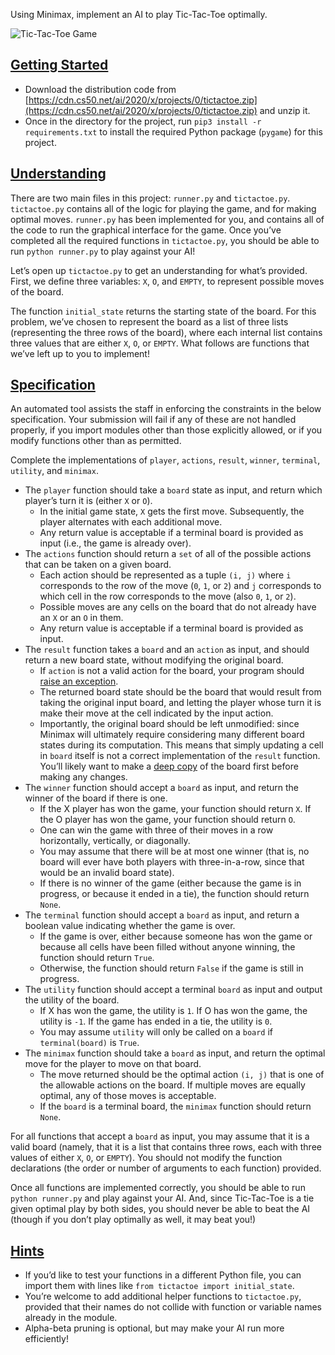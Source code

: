 Using Minimax, implement an AI to play Tic-Tac-Toe optimally.

![Tic-Tac-Toe Game](https://cs50.harvard.edu/ai/2020/projects/0/tictactoe/images/game.png)

## [Getting Started](https://cs50.harvard.edu/ai/2020/projects/0/tictactoe/#getting-started)

-   Download the distribution code from [https://cdn.cs50.net/ai/2020/x/projects/0/tictactoe.zip](https://cdn.cs50.net/ai/2020/x/projects/0/tictactoe.zip) and unzip it.
-   Once in the directory for the project, run `pip3 install -r requirements.txt` to install the required Python package (`pygame`) for this project.

## [Understanding](https://cs50.harvard.edu/ai/2020/projects/0/tictactoe/#understanding)

There are two main files in this project: `runner.py` and `tictactoe.py`. `tictactoe.py` contains all of the logic for playing the game, and for making optimal moves. `runner.py` has been implemented for you, and contains all of the code to run the graphical interface for the game. Once you’ve completed all the required functions in `tictactoe.py`, you should be able to run `python runner.py` to play against your AI!

Let’s open up `tictactoe.py` to get an understanding for what’s provided. First, we define three variables: `X`, `O`, and `EMPTY`, to represent possible moves of the board.

The function `initial_state` returns the starting state of the board. For this problem, we’ve chosen to represent the board as a list of three lists (representing the three rows of the board), where each internal list contains three values that are either `X`, `O`, or `EMPTY`. What follows are functions that we’ve left up to you to implement!

## [Specification](https://cs50.harvard.edu/ai/2020/projects/0/tictactoe/#specification)

An automated tool assists the staff in enforcing the constraints in the below specification. Your submission will fail if any of these are not handled properly, if you import modules other than those explicitly allowed, or if you modify functions other than as permitted.

Complete the implementations of `player`, `actions`, `result`, `winner`, `terminal`, `utility`, and `minimax`.

-   The `player` function should take a `board` state as input, and return which player’s turn it is (either `X` or `O`).
    -   In the initial game state, `X` gets the first move. Subsequently, the player alternates with each additional move.
    -   Any return value is acceptable if a terminal board is provided as input (i.e., the game is already over).
-   The `actions` function should return a `set` of all of the possible actions that can be taken on a given board.
    -   Each action should be represented as a tuple `(i, j)` where `i` corresponds to the row of the move (`0`, `1`, or `2`) and `j` corresponds to which cell in the row corresponds to the move (also `0`, `1`, or `2`).
    -   Possible moves are any cells on the board that do not already have an `X` or an `O` in them.
    -   Any return value is acceptable if a terminal board is provided as input.
-   The `result` function takes a `board` and an `action` as input, and should return a new board state, without modifying the original board.
    -   If `action` is not a valid action for the board, your program should [raise an exception](https://docs.python.org/3/tutorial/errors.html#raising-exceptions).
    -   The returned board state should be the board that would result from taking the original input board, and letting the player whose turn it is make their move at the cell indicated by the input action.
    -   Importantly, the original board should be left unmodified: since Minimax will ultimately require considering many different board states during its computation. This means that simply updating a cell in `board` itself is not a correct implementation of the `result` function. You’ll likely want to make a [deep copy](https://docs.python.org/3/library/copy.html#copy.deepcopy) of the board first before making any changes.
-   The `winner` function should accept a `board` as input, and return the winner of the board if there is one.
    -   If the X player has won the game, your function should return `X`. If the O player has won the game, your function should return `O`.
    -   One can win the game with three of their moves in a row horizontally, vertically, or diagonally.
    -   You may assume that there will be at most one winner (that is, no board will ever have both players with three-in-a-row, since that would be an invalid board state).
    -   If there is no winner of the game (either because the game is in progress, or because it ended in a tie), the function should return `None`.
-   The `terminal` function should accept a `board` as input, and return a boolean value indicating whether the game is over.
    -   If the game is over, either because someone has won the game or because all cells have been filled without anyone winning, the function should return `True`.
    -   Otherwise, the function should return `False` if the game is still in progress.
-   The `utility` function should accept a terminal `board` as input and output the utility of the board.
    -   If X has won the game, the utility is `1`. If O has won the game, the utility is `-1`. If the game has ended in a tie, the utility is `0`.
    -   You may assume `utility` will only be called on a `board` if `terminal(board)` is `True`.
-   The `minimax` function should take a `board` as input, and return the optimal move for the player to move on that board.
    -   The move returned should be the optimal action `(i, j)` that is one of the allowable actions on the board. If multiple moves are equally optimal, any of those moves is acceptable.
    -   If the `board` is a terminal board, the `minimax` function should return `None`.

For all functions that accept a `board` as input, you may assume that it is a valid board (namely, that it is a list that contains three rows, each with three values of either `X`, `O`, or `EMPTY`). You should not modify the function declarations (the order or number of arguments to each function) provided.

Once all functions are implemented correctly, you should be able to run `python runner.py` and play against your AI. And, since Tic-Tac-Toe is a tie given optimal play by both sides, you should never be able to beat the AI (though if you don’t play optimally as well, it may beat you!)

## [Hints](https://cs50.harvard.edu/ai/2020/projects/0/tictactoe/#hints)

-   If you’d like to test your functions in a different Python file, you can import them with lines like `from tictactoe import initial_state`.
-   You’re welcome to add additional helper functions to `tictactoe.py`, provided that their names do not collide with function or variable names already in the module.
-   Alpha-beta pruning is optional, but may make your AI run more efficiently!